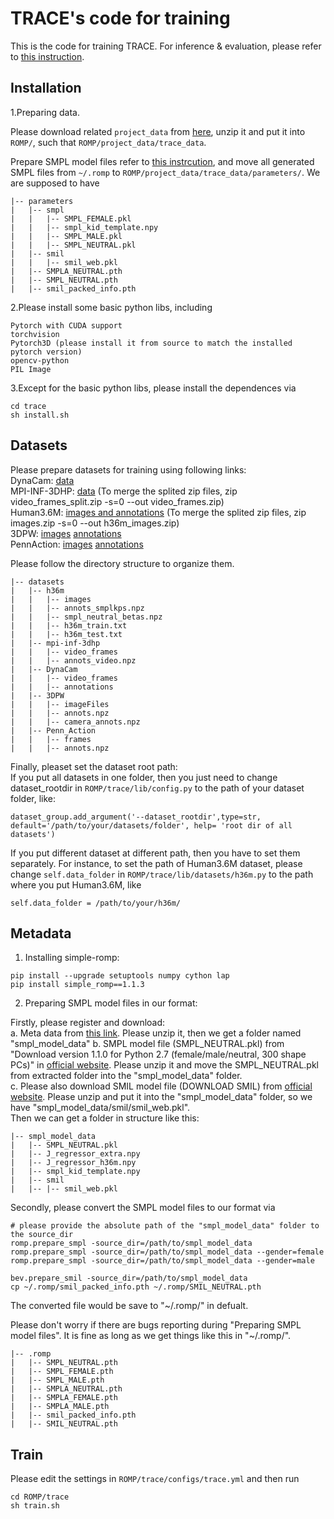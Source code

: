 # TRACE's code for training

This is the code for training TRACE. For inference & evaluation, please refer to [this instruction](../simple_romp/trace2/README.md). 

## Installation

1.Preparing data. 

Please download related `project_data` from [here](https://pan.baidu.com/s/1MLAobb39GdmnH5fjbQppxQ?pwd=8jr5), unzip it and put it into `ROMP/`, such that `ROMP/project_data/trace_data`.

Prepare SMPL model files refer to [this instrcution](../simple_romp/trace2/README.md), and move all generated SMPL files from `~/.romp` to `ROMP/project_data/trace_data/parameters/`. 
We are supposed to have 
```
|-- parameters
|   |-- smpl
|   |   |-- SMPL_FEMALE.pkl
|   |   |-- smpl_kid_template.npy
|   |   |-- SMPL_MALE.pkl
|   |   |-- SMPL_NEUTRAL.pkl
|   |-- smil
|   |   |-- smil_web.pkl
|   |-- SMPLA_NEUTRAL.pth
|   |-- SMPL_NEUTRAL.pth
|   |-- smil_packed_info.pth
```

2.Please install some basic python libs, including 
```
Pytorch with CUDA support
torchvision
Pytorch3D (please install it from source to match the installed pytorch version)
opencv-python
PIL Image
```

3.Except for the basic python libs, please install the dependences via
```
cd trace
sh install.sh
```

## Datasets

Please prepare datasets for training using following links:  
DynaCam: [data](https://github.com/Arthur151/DynaCam)   
MPI-INF-3DHP: [data](https://pan.baidu.com/s/17L0TZB1uC2FOkWfU8BIRmQ?pwd=w3j4) (To merge the splited zip files, zip video_frames_split.zip -s=0 --out video_frames.zip)     
Human3.6M: [images and annotations](https://pan.baidu.com/s/1xGXeXgBUwvINz4I5c0hweQ?pwd=ek92) (To merge the splited zip files, zip images.zip -s=0 --out h36m_images.zip)    
3DPW: [images](https://virtualhumans.mpi-inf.mpg.de/3DPW/license.html) [annotations](https://pan.baidu.com/s/11Xv-rFKMIFMwMejPaVtu0A?pwd=q6md)   
PennAction: [images](https://github.com/dreamdragon/PennAction) [annotations](https://pan.baidu.com/s/1YKmEYhv8XM21jPoKs1Y7RQ?pwd=ac9s)

Please follow the directory structure to organize them.
```
|-- datasets
|   |-- h36m
|   |   |-- images
|   |   |-- annots_smplkps.npz
|   |   |-- smpl_neutral_betas.npz
|   |   |-- h36m_train.txt
|   |   |-- h36m_test.txt
|   |-- mpi-inf-3dhp
|   |   |-- video_frames
|   |   |-- annots_video.npz
|   |-- DynaCam
|   |   |-- video_frames
|   |   |-- annotations
|   |-- 3DPW
|   |   |-- imageFiles
|   |   |-- annots.npz
|   |   |-- camera_annots.npz
|   |-- Penn_Action
|   |   |-- frames
|   |   |-- annots.npz
```
Finally, pleaset set the dataset root path:  
If you put all datasets in one folder, then you just need to change dataset_rootdir in `ROMP/trace/lib/config.py` to the path of your dataset folder, like:
```
dataset_group.add_argument('--dataset_rootdir',type=str, default='/path/to/your/datasets/folder', help= 'root dir of all datasets')
```
If you put different dataset at different path, then you have to set them separately. For instance, to set the path of Human3.6M dataset, please change `self.data_folder` in `ROMP/trace/lib/datasets/h36m.py` to the path where you put Human3.6M, like
```
self.data_folder = /path/to/your/h36m/
```

## Metadata

1. Installing simple-romp:
```
pip install --upgrade setuptools numpy cython lap
pip install simple_romp==1.1.3
```

2. Preparing SMPL model files in our format:

Firstly, please register and download:  
a. Meta data from [this link](https://github.com/Arthur151/ROMP/releases/download/V2.0/smpl_model_data.zip). Please unzip it, then we get a folder named "smpl_model_data"
b. SMPL model file (SMPL_NEUTRAL.pkl) from "Download version 1.1.0 for Python 2.7 (female/male/neutral, 300 shape PCs)" in [official website](https://smpl.is.tue.mpg.de/). Please unzip it and move the SMPL_NEUTRAL.pkl from extracted folder into the "smpl_model_data" folder.      
c. Please also download SMIL model file (DOWNLOAD SMIL) from [official website](https://www.iosb.fraunhofer.de/en/competences/image-exploitation/object-recognition/sensor-networks/motion-analysis.html). Please unzip and put it into the "smpl_model_data" folder, so we have "smpl_model_data/smil/smil_web.pkl".   
Then we can get a folder in structure like this:  
```
|-- smpl_model_data
|   |-- SMPL_NEUTRAL.pkl
|   |-- J_regressor_extra.npy
|   |-- J_regressor_h36m.npy
|   |-- smpl_kid_template.npy
|   |-- smil
|   |-- |-- smil_web.pkl
```

Secondly, please convert the SMPL model files to our format via  
```
# please provide the absolute path of the "smpl_model_data" folder to the source_dir 
romp.prepare_smpl -source_dir=/path/to/smpl_model_data
romp.prepare_smpl -source_dir=/path/to/smpl_model_data --gender=female
romp.prepare_smpl -source_dir=/path/to/smpl_model_data --gender=male

bev.prepare_smil -source_dir=/path/to/smpl_model_data
cp ~/.romp/smil_packed_info.pth ~/.romp/SMIL_NEUTRAL.pth 
```
The converted file would be save to "~/.romp/" in defualt. 

Please don't worry if there are bugs reporting during "Preparing SMPL model files". It is fine as long as we get things like this in "~/.romp/".
```
|-- .romp
|   |-- SMPL_NEUTRAL.pth
|   |-- SMPL_FEMALE.pth
|   |-- SMPL_MALE.pth
|   |-- SMPLA_NEUTRAL.pth
|   |-- SMPLA_FEMALE.pth
|   |-- SMPLA_MALE.pth
|   |-- smil_packed_info.pth
|   |-- SMIL_NEUTRAL.pth
```

## Train
Please edit the settings in `ROMP/trace/configs/trace.yml` and then run
```
cd ROMP/trace
sh train.sh
```